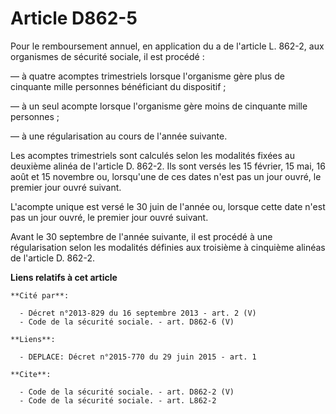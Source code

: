 # Article D862-5

Pour le remboursement annuel, en application du a de l'article L. 862-2, aux organismes de sécurité sociale, il est
procédé : 

― à quatre acomptes trimestriels lorsque l'organisme gère plus de cinquante mille personnes bénéficiant du dispositif ; 

― à un seul acompte lorsque l'organisme gère moins de cinquante mille personnes ; 

― à une régularisation au cours de l'année suivante. 

Les acomptes trimestriels sont calculés selon les modalités fixées au deuxième alinéa de l'article D. 862-2. Ils sont versés
les 15 février, 15 mai, 16 août et 15 novembre ou, lorsqu'une de ces dates n'est pas un jour ouvré, le premier jour ouvré
suivant. 

L'acompte unique est versé le 30 juin de l'année ou, lorsque cette date n'est pas un jour ouvré, le premier jour ouvré
suivant. 

Avant le 30 septembre de l'année suivante, il est procédé à une régularisation selon les modalités définies aux troisième à
cinquième alinéas de l'article D. 862-2.

**Liens relatifs à cet article**

	**Cité par**:

	  - Décret n°2013-829 du 16 septembre 2013 - art. 2 (V)
	  - Code de la sécurité sociale. - art. D862-6 (V)

	**Liens**:

	  - DEPLACE: Décret n°2015-770 du 29 juin 2015 - art. 1

	**Cite**:

	  - Code de la sécurité sociale. - art. D862-2 (V)
	  - Code de la sécurité sociale. - art. L862-2
